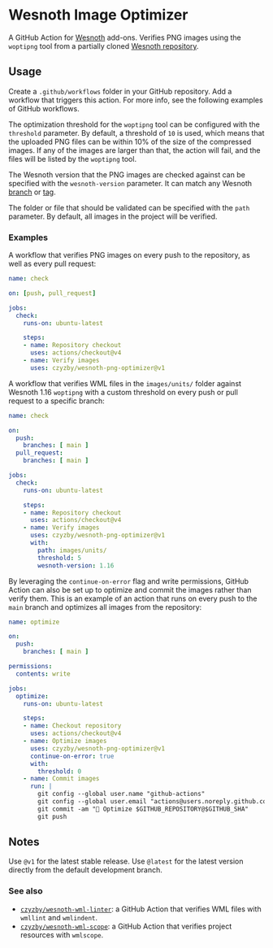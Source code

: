 # Wesnoth Image Optimizer

A GitHub Action for [Wesnoth](https://www.wesnoth.org/) add-ons.
Verifies PNG images using the `woptipng` tool from a partially
cloned [Wesnoth repository](https://github.com/wesnoth/wesnoth).

## Usage

Create a `.github/workflows` folder in your GitHub repository.
Add a workflow that triggers this action. For more info, see
the following examples of GitHub workflows.

The optimization threshold for the `woptipng` tool can be configured
with the `threshold` parameter. By default, a threshold of `10` is used,
which means that the uploaded PNG files can be within 10% of the size
of the compressed images. If any of the images are larger than that,
the action will fail, and the files will be listed by the `woptipng` tool.

The Wesnoth version that the PNG images are checked against can
be specified with the `wesnoth-version` parameter. It can match
any Wesnoth [branch](https://github.com/wesnoth/wesnoth/branches)
or [tag](https://github.com/wesnoth/wesnoth/tags).

The folder or file that should be validated can be specified with
the `path` parameter. By default, all images in the project will
be verified.

### Examples

A workflow that verifies PNG images on every push to the repository,
as well as every pull request:

```yaml
name: check

on: [push, pull_request]

jobs:
  check:
    runs-on: ubuntu-latest

    steps:
    - name: Repository checkout
      uses: actions/checkout@v4
    - name: Verify images
      uses: czyzby/wesnoth-png-optimizer@v1
```


A workflow that verifies WML files in the `images/units/` folder against
Wesnoth 1.16 `woptipng` with a custom threshold on every push or pull
request to a specific branch:

```yaml
name: check

on:
  push:
    branches: [ main ]
  pull_request:
    branches: [ main ]

jobs:
  check:
    runs-on: ubuntu-latest

    steps:
    - name: Repository checkout
      uses: actions/checkout@v4
    - name: Verify images
      uses: czyzby/wesnoth-png-optimizer@v1
      with:
        path: images/units/
        threshold: 5
        wesnoth-version: 1.16
```

By leveraging the `continue-on-error` flag and write permissions,
GitHub Action can also be set up to optimize and commit the images
rather than verify them. This is an example of an action that runs
on every push to the `main` branch and optimizes all images from
the repository:

```yaml
name: optimize

on:
  push:
    branches: [ main ]

permissions:
  contents: write

jobs:
  optimize:
    runs-on: ubuntu-latest

    steps:
    - name: Checkout repository
      uses: actions/checkout@v4
    - name: Optimize images
      uses: czyzby/wesnoth-png-optimizer@v1
      continue-on-error: true
      with:
        threshold: 0
    - name: Commit images
      run: |
        git config --global user.name "github-actions"
        git config --global user.email "actions@users.noreply.github.com"
        git commit -am "🤖 Optimize $GITHUB_REPOSITORY@$GITHUB_SHA"
        git push
```

## Notes

Use `@v1` for the latest stable release. Use `@latest` for the latest
version directly from the default development branch.

### See also

* [`czyzby/wesnoth-wml-linter`](https://github.com/czyzby/wesnoth-wml-linter):
a GitHub Action that verifies WML files with `wmllint` and `wmlindent`.
* [`czyzby/wesnoth-wml-scope`](https://github.com/czyzby/wesnoth-wml-scope):
a GitHub Action that verifies project resources with `wmlscope`.
